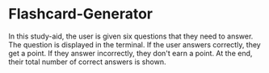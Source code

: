 # Flashcard-Generator

In this study-aid, the user is given six questions that they need to answer. The question is displayed in the terminal. If the user answers correctly, they get a point. If they answer incorrectly, they don't earn a point. At the end, their total number of correct answers is shown.
